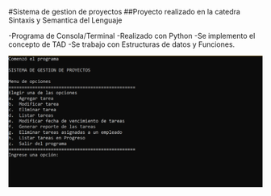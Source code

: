 #Sistema de gestion de proyectos
##Proyecto realizado en la catedra Sintaxis y Semantica del Lenguaje

-Programa de Consola/Terminal
-Realizado con Python
-Se implemento el concepto de TAD
-Se trabajo con Estructuras de datos y Funciones.

<img src="img/home.png">